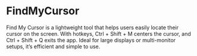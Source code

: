 # FindMyCursor
Find My Cursor is a lightweight tool that helps users easily locate their cursor on the screen. With hotkeys, Ctrl + Shift + M centers the cursor, and Ctrl + Shift + Q exits the app. Ideal for large displays or multi-monitor setups, it’s efficient and simple to use.
